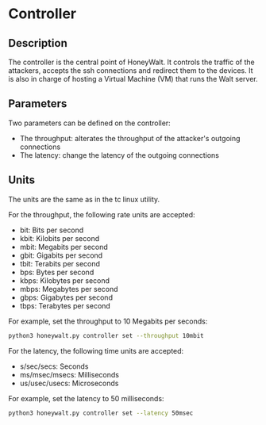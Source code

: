# Controller

## Description

The controller is the central point of HoneyWalt.
It controls the traffic of the attackers, accepts the ssh connections and redirect them to the devices.
It is also in charge of hosting a Virtual Machine (VM) that runs the Walt server.

## Parameters

Two parameters can be defined on the controller:

- The throughput: alterates the throughput of the attacker's outgoing connections
- The latency: change the latency of the outgoing connections

## Units

The units are the same as in the tc linux utility.

For the throughput, the following rate units are accepted:

- bit: Bits per second
- kbit: Kilobits per second
- mbit: Megabits per second
- gbit: Gigabits per second
- tbit: Terabits per second
- bps: Bytes per second
- kbps: Kilobytes per second
- mbps: Megabytes per second
- gbps: Gigabytes per second
- tbps: Terabytes per second

For example, set the throughput to 10 Megabits per seconds:

```bash
python3 honeywalt.py controller set --throughput 10mbit
```

For the latency, the following time units are accepted:

- s/sec/secs: Seconds
- ms/msec/msecs: Milliseconds
- us/usec/usecs: Microseconds

For example, set the latency to 50 milliseconds:

```bash
python3 honeywalt.py controller set --latency 50msec
```
